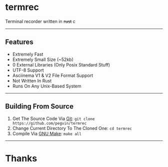 # termrec
Terminal recorder written in r̶u̶s̶t c

---
## Features
- Extremely Fast
- Extremely Small Size (~52kb)
- 0 External Libraries (Only Posix Standard Stuff)
- UTF-8 Support
- Asciinema V1 & V2 File Format Support
- Not Written In Rust
- Runs On Any Unix-Based System

---
## Building From Source

1. Get The Source Code Via [Git](https://git-scm.com/): `git clone https://github.com/pegvin/termrec`
2. Change Current Directory To The Cloned One: `cd termrec`
3. Compile Via [GNU Make](https://www.gnu.org/software/make/): `make all`

---
# Thanks
